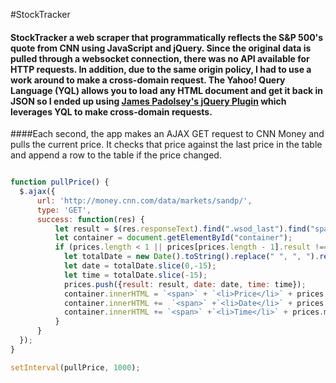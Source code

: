 #StockTracker

#### StockTracker a web scraper that programmatically reflects the S&P 500's quote from CNN using JavaScript and jQuery. Since the original data is pulled through a websocket connection, there was no API available for HTTP requests. In addition, due to the same origin policy, I had to use a work around to make a cross-domain request. The Yahoo! Query Language (YQL) allows you to load any HTML document and get it back in JSON so I ended up using [James Padolsey's jQuery Plugin](https://github.com/padolsey-archive/jquery.fn/tree/master/cross-domain-ajax) which leverages YQL to make cross-domain requests.


####Each second, the app makes an AJAX GET request to CNN Money and pulls the current price. It checks that price against the last price in the table and append a row to the table if the price changed.


```javascript

function pullPrice() {
  $.ajax({
      url: 'http://money.cnn.com/data/markets/sandp/',
      type: 'GET',
      success: function(res) {
          let result = $(res.responseText).find(".wsod_last").find("span")[0].innerHTML;
          let container = document.getElementById("container");
          if (prices.length < 1 || prices[prices.length - 1].result !== result) {
            let totalDate = new Date().toString().replace(" ", ", ").replace("GMT-0800", "")
            let date = totalDate.slice(0,-15);
            let time = totalDate.slice(-15);
            prices.push({result: result, date: date, time: time});
            container.innerHTML = `<span>` + `<li>Price</li>` + prices.map((price) => `<li>$${price.result}</li>`).join(" ") + `</span>`
            container.innerHTML +=  `<span>` +`<li>Date</li>` + prices.map((price) => `<li>${price.date}</li>`).join(" ") + `</span> `
            container.innerHTML += `<span>` +`<li>Time</li>` + prices.map((price) => `<li>${price.time}</li>`).join(" ") + `</span>`;
          }
      }
  });
}

setInterval(pullPrice, 1000);
```
